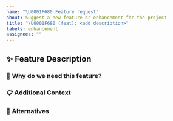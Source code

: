 ```yaml
---
name: "\U0001F680 Feature request"
about: Suggest a new feature or enhancement for the project
title: "\U0001F680 (feat): <add description>"
labels: enhancement
assignees: ""
---
```


## ✨ Feature Description

<!--Clearly and concisely describe the feature or enhancement you'd like to see.-->

### 🎯 Why do we need this feature?

<!--Explain why this feature is important or how it benefits the project.-->

### 📋 Additional Context

<!--Is there any other information, mockups, or ideas that would help us better understand this request? If so, please provide them here.-->

### 🤔 Alternatives

<!--If applicable, mention any alternative solutions or features you've considered.-->
